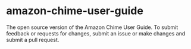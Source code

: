 # amazon-chime-user-guide
The open source version of the Amazon Chime User Guide. To submit feedback or requests for changes, submit an issue or make changes and submit a pull request.

